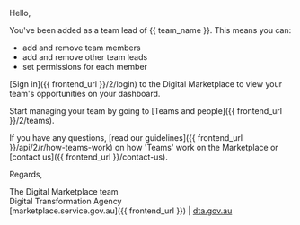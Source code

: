 Hello,  
  
You've been added as a team lead of {{ team_name }}. This means you can:  
  
* add and remove team members
* add and remove other team leads
* set permissions for each member
  
[Sign in]({{ frontend_url }}/2/login) to the Digital Marketplace to view your team's opportunities on your dashboard.  
  
Start managing your team by going to [Teams and people]({{ frontend_url }}/2/teams).  
  
If you have any questions, [read our guidelines]({{ frontend_url }}/api/2/r/how-teams-work) on how 'Teams' work on the Marketplace or [contact us]({{ frontend_url }}/contact-us).  
  
Regards,  
  
The Digital Marketplace team  
Digital Transformation Agency  
[marketplace.service.gov.au]({{ frontend_url }}) | [dta.gov.au](https://dta.gov.au)
